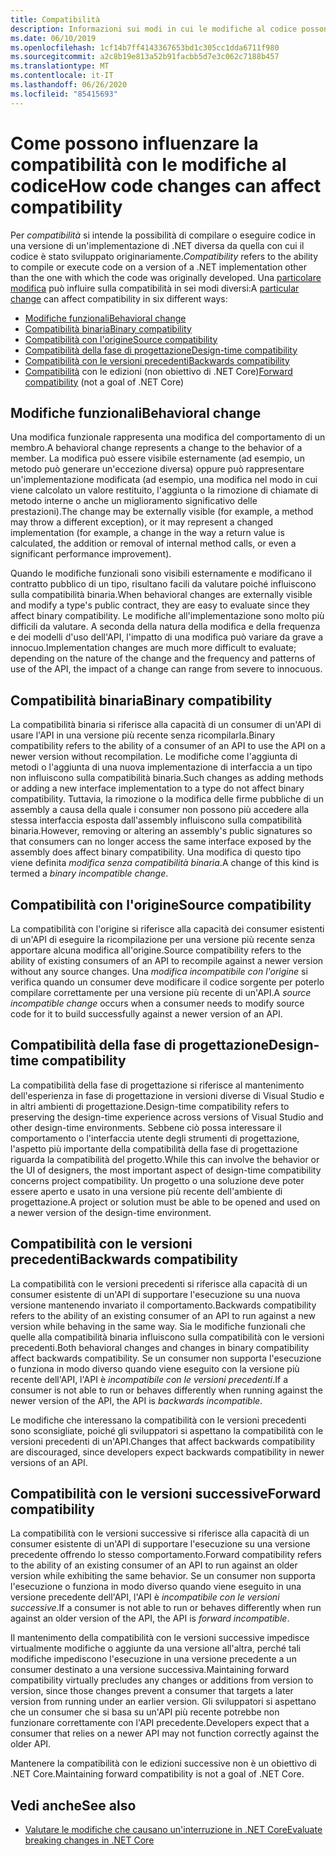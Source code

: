 ```yaml
---
title: Compatibilità
description: Informazioni sui modi in cui le modifiche al codice possono influenzare la compatibilità in .NET.
ms.date: 06/10/2019
ms.openlocfilehash: 1cf14b7ff4143367653bd1c305cc1dda6711f980
ms.sourcegitcommit: a2c8b19e813a52b91facbb5d7e3c062c7188b457
ms.translationtype: MT
ms.contentlocale: it-IT
ms.lasthandoff: 06/26/2020
ms.locfileid: "85415693"
---
```

# <a name="how-code-changes-can-affect-compatibility"></a><span data-ttu-id="55e55-103">Come possono influenzare la compatibilità con le modifiche al codice</span><span class="sxs-lookup"><span data-stu-id="55e55-103">How code changes can affect compatibility</span></span>

<span data-ttu-id="55e55-104">Per *compatibilità* si intende la possibilità di compilare o eseguire codice in una versione di un'implementazione di .NET diversa da quella con cui il codice è stato sviluppato originariamente.</span><span class="sxs-lookup"><span data-stu-id="55e55-104">*Compatibility* refers to the ability to compile or execute code on a version of a .NET implementation other than the one with which the code was originally developed.</span></span> <span data-ttu-id="55e55-105">Una [particolare modifica](index.md) può influire sulla compatibilità in sei modi diversi:</span><span class="sxs-lookup"><span data-stu-id="55e55-105">A [particular change](index.md) can affect compatibility in six different ways:</span></span>

- [<span data-ttu-id="55e55-106">Modifiche funzionali</span><span class="sxs-lookup"><span data-stu-id="55e55-106">Behavioral change</span></span>](#behavioral-change)
- [<span data-ttu-id="55e55-107">Compatibilità binaria</span><span class="sxs-lookup"><span data-stu-id="55e55-107">Binary compatibility</span></span>](#binary-compatibility)
- [<span data-ttu-id="55e55-108">Compatibilità con l'origine</span><span class="sxs-lookup"><span data-stu-id="55e55-108">Source compatibility</span></span>](#source-compatibility)
- [<span data-ttu-id="55e55-109">Compatibilità della fase di progettazione</span><span class="sxs-lookup"><span data-stu-id="55e55-109">Design-time compatibility</span></span>](#design-time-compatibility)
- [<span data-ttu-id="55e55-110">Compatibilità con le versioni precedenti</span><span class="sxs-lookup"><span data-stu-id="55e55-110">Backwards compatibility</span></span>](#backwards-compatibility)
- <span data-ttu-id="55e55-111">[Compatibilità](#forward-compatibility) con le edizioni (non obiettivo di .NET Core)</span><span class="sxs-lookup"><span data-stu-id="55e55-111">[Forward compatibility](#forward-compatibility) (not a goal of .NET Core)</span></span>

## <a name="behavioral-change"></a><span data-ttu-id="55e55-112">Modifiche funzionali</span><span class="sxs-lookup"><span data-stu-id="55e55-112">Behavioral change</span></span>

<span data-ttu-id="55e55-113">Una modifica funzionale rappresenta una modifica del comportamento di un membro.</span><span class="sxs-lookup"><span data-stu-id="55e55-113">A behavioral change represents a change to the behavior of a member.</span></span> <span data-ttu-id="55e55-114">La modifica può essere visibile esternamente (ad esempio, un metodo può generare un'eccezione diversa) oppure può rappresentare un'implementazione modificata (ad esempio, una modifica nel modo in cui viene calcolato un valore restituito, l'aggiunta o la rimozione di chiamate di metodo interne o anche un miglioramento significativo delle prestazioni).</span><span class="sxs-lookup"><span data-stu-id="55e55-114">The change may be externally visible (for example, a method may throw a different exception), or it may represent a changed implementation (for example, a change in the way a return value is calculated, the addition or removal of internal method calls, or even a significant performance improvement).</span></span>

<span data-ttu-id="55e55-115">Quando le modifiche funzionali sono visibili esternamente e modificano il contratto pubblico di un tipo, risultano facili da valutare poiché influiscono sulla compatibilità binaria.</span><span class="sxs-lookup"><span data-stu-id="55e55-115">When behavioral changes are externally visible and modify a type's public contract, they are easy to evaluate since they affect binary compatibility.</span></span> <span data-ttu-id="55e55-116">Le modifiche all'implementazione sono molto più difficili da valutare. A seconda della natura della modifica e della frequenza e dei modelli d'uso dell'API, l'impatto di una modifica può variare da grave a innocuo.</span><span class="sxs-lookup"><span data-stu-id="55e55-116">Implementation changes are much more difficult to evaluate; depending on the nature of the change and the frequency and patterns of use of the API, the impact of a change can range from severe to innocuous.</span></span>

## <a name="binary-compatibility"></a><span data-ttu-id="55e55-117">Compatibilità binaria</span><span class="sxs-lookup"><span data-stu-id="55e55-117">Binary compatibility</span></span>

<span data-ttu-id="55e55-118">La compatibilità binaria si riferisce alla capacità di un consumer di un'API di usare l'API in una versione più recente senza ricompilarla.</span><span class="sxs-lookup"><span data-stu-id="55e55-118">Binary compatibility refers to the ability of a consumer of an API to use the API on a newer version without recompilation.</span></span> <span data-ttu-id="55e55-119">Le modifiche come l'aggiunta di metodi o l'aggiunta di una nuova implementazione di interfaccia a un tipo non influiscono sulla compatibilità binaria.</span><span class="sxs-lookup"><span data-stu-id="55e55-119">Such changes as adding methods or adding a new interface implementation to a type do not affect binary compatibility.</span></span> <span data-ttu-id="55e55-120">Tuttavia, la rimozione o la modifica delle firme pubbliche di un assembly a causa della quale i consumer non possono più accedere alla stessa interfaccia esposta dall'assembly influiscono sulla compatibilità binaria.</span><span class="sxs-lookup"><span data-stu-id="55e55-120">However, removing or altering an assembly's public signatures so that consumers can no longer access the same interface exposed by the assembly does affect binary compatibility.</span></span> <span data-ttu-id="55e55-121">Una modifica di questo tipo viene definita *modifica senza compatibilità binaria*.</span><span class="sxs-lookup"><span data-stu-id="55e55-121">A change of this kind is termed a *binary incompatible change*.</span></span>

## <a name="source-compatibility"></a><span data-ttu-id="55e55-122">Compatibilità con l'origine</span><span class="sxs-lookup"><span data-stu-id="55e55-122">Source compatibility</span></span>

<span data-ttu-id="55e55-123">La compatibilità con l'origine si riferisce alla capacità dei consumer esistenti di un'API di eseguire la ricompilazione per una versione più recente senza apportare alcuna modifica all'origine.</span><span class="sxs-lookup"><span data-stu-id="55e55-123">Source compatibility refers to the ability of existing consumers of an API to recompile against a newer version without any source changes.</span></span> <span data-ttu-id="55e55-124">Una *modifica incompatibile con l'origine* si verifica quando un consumer deve modificare il codice sorgente per poterlo compilare correttamente per una versione più recente di un'API.</span><span class="sxs-lookup"><span data-stu-id="55e55-124">A *source incompatible change* occurs when a consumer needs to modify source code for it to build successfully against a newer version of an API.</span></span>

## <a name="design-time-compatibility"></a><span data-ttu-id="55e55-125">Compatibilità della fase di progettazione</span><span class="sxs-lookup"><span data-stu-id="55e55-125">Design-time compatibility</span></span>

<span data-ttu-id="55e55-126">La compatibilità della fase di progettazione si riferisce al mantenimento dell'esperienza in fase di progettazione in versioni diverse di Visual Studio e in altri ambienti di progettazione.</span><span class="sxs-lookup"><span data-stu-id="55e55-126">Design-time compatibility refers to preserving the design-time experience across versions of Visual Studio and other design-time environments.</span></span> <span data-ttu-id="55e55-127">Sebbene ciò possa interessare il comportamento o l'interfaccia utente degli strumenti di progettazione, l'aspetto più importante della compatibilità della fase di progettazione riguarda la compatibilità del progetto.</span><span class="sxs-lookup"><span data-stu-id="55e55-127">While this can involve the behavior or the UI of designers, the most important aspect of design-time compatibility concerns project compatibility.</span></span> <span data-ttu-id="55e55-128">Un progetto o una soluzione deve poter essere aperto e usato in una versione più recente dell'ambiente di progettazione.</span><span class="sxs-lookup"><span data-stu-id="55e55-128">A project or solution must be able to be opened and used on a newer version of the design-time environment.</span></span>

## <a name="backwards-compatibility"></a><span data-ttu-id="55e55-129">Compatibilità con le versioni precedenti</span><span class="sxs-lookup"><span data-stu-id="55e55-129">Backwards compatibility</span></span>

<span data-ttu-id="55e55-130">La compatibilità con le versioni precedenti si riferisce alla capacità di un consumer esistente di un'API di supportare l'esecuzione su una nuova versione mantenendo invariato il comportamento.</span><span class="sxs-lookup"><span data-stu-id="55e55-130">Backwards compatibility refers to the ability of an existing consumer of an API to run against a new version while behaving in the same way.</span></span> <span data-ttu-id="55e55-131">Sia le modifiche funzionali che quelle alla compatibilità binaria influiscono sulla compatibilità con le versioni precedenti.</span><span class="sxs-lookup"><span data-stu-id="55e55-131">Both behavioral changes and changes in binary compatibility affect backwards compatibility.</span></span> <span data-ttu-id="55e55-132">Se un consumer non supporta l'esecuzione o funziona in modo diverso quando viene eseguito con la versione più recente dell'API, l'API è *incompatibile con le versioni precedenti*.</span><span class="sxs-lookup"><span data-stu-id="55e55-132">If a consumer is not able to run or behaves differently when running against the newer version of the API, the API is *backwards incompatible*.</span></span>

<span data-ttu-id="55e55-133">Le modifiche che interessano la compatibilità con le versioni precedenti sono sconsigliate, poiché gli sviluppatori si aspettano la compatibilità con le versioni precedenti di un'API.</span><span class="sxs-lookup"><span data-stu-id="55e55-133">Changes that affect backwards compatibility are discouraged, since developers expect backwards compatibility in newer versions of an API.</span></span>

## <a name="forward-compatibility"></a><span data-ttu-id="55e55-134">Compatibilità con le versioni successive</span><span class="sxs-lookup"><span data-stu-id="55e55-134">Forward compatibility</span></span>

<span data-ttu-id="55e55-135">La compatibilità con le versioni successive si riferisce alla capacità di un consumer esistente di un'API di supportare l'esecuzione su una versione precedente offrendo lo stesso comportamento.</span><span class="sxs-lookup"><span data-stu-id="55e55-135">Forward compatibility refers to the ability of an existing consumer of an API to run against an older version while exhibiting the same behavior.</span></span> <span data-ttu-id="55e55-136">Se un consumer non supporta l'esecuzione o funziona in modo diverso quando viene eseguito in una versione precedente dell'API, l'API è *incompatibile con le versioni successive*.</span><span class="sxs-lookup"><span data-stu-id="55e55-136">If a consumer is not able to run or behaves differently when run against an older version of the API, the API is *forward incompatible*.</span></span>

<span data-ttu-id="55e55-137">Il mantenimento della compatibilità con le versioni successive impedisce virtualmente modifiche o aggiunte da una versione all'altra, perché tali modifiche impediscono l'esecuzione in una versione precedente a un consumer destinato a una versione successiva.</span><span class="sxs-lookup"><span data-stu-id="55e55-137">Maintaining forward compatibility virtually precludes any changes or additions from version to version, since those changes prevent a consumer that targets a later version from running under an earlier version.</span></span> <span data-ttu-id="55e55-138">Gli sviluppatori si aspettano che un consumer che si basa su un'API più recente potrebbe non funzionare correttamente con l'API precedente.</span><span class="sxs-lookup"><span data-stu-id="55e55-138">Developers expect that a consumer that relies on a newer API may not function correctly against the older API.</span></span>

<span data-ttu-id="55e55-139">Mantenere la compatibilità con le edizioni successive non è un obiettivo di .NET Core.</span><span class="sxs-lookup"><span data-stu-id="55e55-139">Maintaining forward compatibility is not a goal of .NET Core.</span></span>

## <a name="see-also"></a><span data-ttu-id="55e55-140">Vedi anche</span><span class="sxs-lookup"><span data-stu-id="55e55-140">See also</span></span>

- [<span data-ttu-id="55e55-141">Valutare le modifiche che causano un'interruzione in .NET Core</span><span class="sxs-lookup"><span data-stu-id="55e55-141">Evaluate breaking changes in .NET Core</span></span>](index.md)
